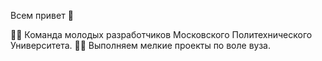 Всем привет 👋

👩‍💻 Команда молодых разработчиков Московского Политехнического Университета. 
🙋‍♀️ Выполняем мелкие проекты по воле вуза.
